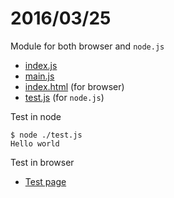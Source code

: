 # 2016/03/25

Module for both browser and `node.js`

- [index.js](index.js)
- [main.js](main.js)
- [index.html](index.html) (for browser)
- [test.js](test.js) (for `node.js`)

Test in node

```shell
$ node ./test.js 
Hello world
```
Test in browser

- [Test page](https://bigdata-mindstorms.github.io/d3-playground/ontouchstart/2016/03/25/hello/index.html)
